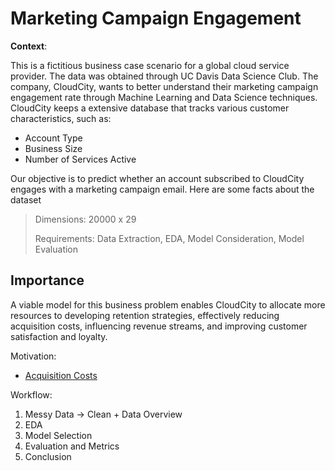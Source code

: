 # Marketing Campaign Engagement

**Context**: 

This is a fictitious business case scenario for a global cloud service provider. The data was obtained through UC Davis Data Science Club. The company, CloudCity, wants to better understand their marketing campaign engagement rate through Machine Learning and Data Science techniques. CloudCity keeps a extensive database that tracks various customer characteristics, such as:

- Account Type
- Business Size
- Number of Services Active

Our objective is to predict whether an account subscribed to CloudCity engages with a marketing campaign email. 
Here are some facts about the dataset

> Dimensions: 20000 x 29
> 
> Requirements: Data Extraction, EDA, Model Consideration, Model Evaluation

## Importance
A viable model for this business problem enables CloudCity to allocate more resources to developing retention strategies, effectively reducing acquisition costs, influencing revenue streams, and improving customer satisfaction and loyalty.

Motivation:
* [Acquisition Costs][source]

[source]: https://www.optimove.com/resources/learning-center/customer-acquisition-vs-retention-costs

Workflow:
1. Messy Data -> Clean + Data Overview
2. EDA
3. Model Selection
4. Evaluation and Metrics
5. Conclusion

